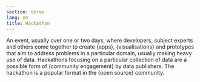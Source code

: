 ```yaml
---
section: terms
lang: en
title: Hackathon
---
```


An event, usually over one or two days, where developers, subject experts and others come together to create {apps}, {visualisations} and prototypes that aim to address problems in a particular domain, usually making heavy use of data. Hackathons focusing on a particular collection of data are a possible form of {community engagement} by data publishers. The hackathon is a popular format in the {open source} community.